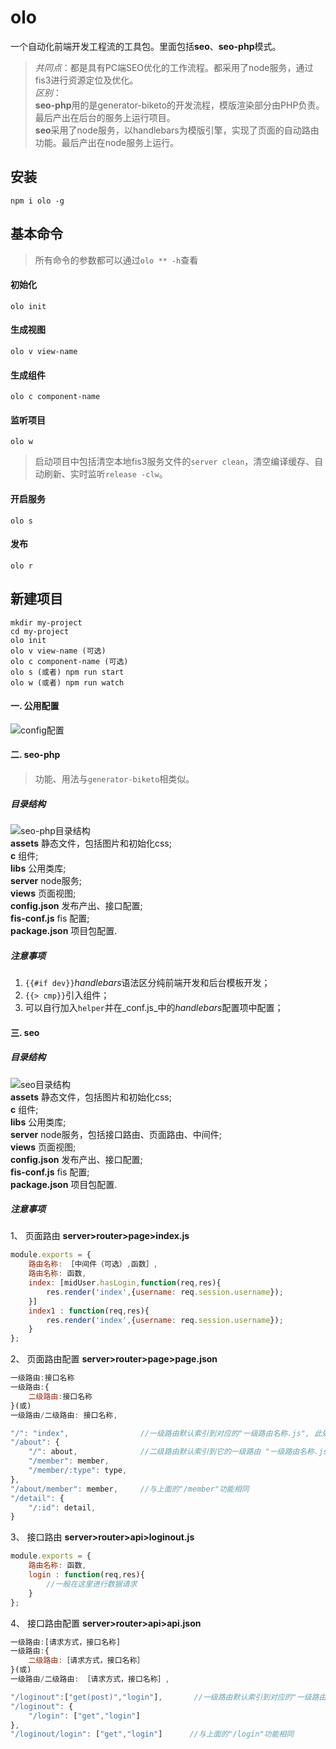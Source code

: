# olo

  一个自动化前端开发工程流的工具包。里面包括**seo**、**seo-php**模式。
  > _共同点_：都是具有PC端SEO优化的工作流程。都采用了node服务，通过fis3进行资源定位及优化。  
  > _区别_：  
        **seo-php**用的是generator-biketo的开发流程，模版渲染部分由PHP负责。最后产出在后台的服务上运行项目。  
        **seo**采用了node服务，以handlebars为模版引擎，实现了页面的自动路由功能。最后产出在node服务上运行。  

## 安装
    npm i olo -g

## 基本命令  
> 所有命令的参数都可以通过`olo ** -h`查看  

#### 初始化
    olo init  
#### 生成视图
    olo v view-name  
#### 生成组件
    olo c component-name  
#### 监听项目
    olo w
> 启动项目中包括清空本地fis3服务文件的`server clean`，清空编译缓存、自动刷新、实时监听`release -clw`。 
 
#### 开启服务  
    olo s  
#### 发布  
    olo r
## 新建项目
    mkdir my-project
    cd my-project
    olo init
    olo v view-name (可选)
    olo c component-name (可选)
    olo s (或者) npm run start
    olo w (或者) npm run watch
#### 一. 公用配置
![config配置](https://github.com/woshi82/olo/blob/master/assets/config.jpg)
#### 二. seo-php
> 功能、用法与`generator-biketo`相类似。

##### 目录结构
![seo-php目录结构](https://github.com/woshi82/olo/blob/master/assets/seo-php.jpg)  
**assets** 静态文件，包括图片和初始化css;   
**c** 组件;  
**libs** 公用类库;  
**server** node服务;  
**views** 页面视图;  
**config.json** 发布产出、接口配置;  
**fis-conf.js** fis 配置;  
**package.json** 项目包配置.
##### 注意事项
1. `{{#if dev}}`*handlebars*语法区分纯前端开发和后台模板开发；
2. `{{> cmp}}`引入组件；
3. 可以自行加入`helper`并在_conf.js_中的*handlebars*配置项中配置； 

#### 三. seo

##### 目录结构
![seo目录结构](https://github.com/woshi82/olo/blob/master/assets/seo.jpg)  
**assets** 静态文件，包括图片和初始化css;   
**c** 组件;  
**libs** 公用类库;  
**server** node服务，包括接口路由、页面路由、中间件;  
**views** 页面视图;  
**config.json** 发布产出、接口配置;  
**fis-conf.js** fis 配置;  
**package.json** 项目包配置.
##### 注意事项
1、 页面路由  **server>router>page>index.js**
```javascript
module.exports = {
	路由名称: ［中间件（可选）,函数］,
	路由名称: 函数,
	index: [midUser.hasLogin,function(req,res){
		res.render('index',{username: req.session.username});
	}]
	index1 : function(req,res){
		res.render('index',{username: req.session.username});
	}
}; 
``` 
2、 页面路由配置  **server>router>page>page.json**   
```javascript
一级路由:接口名称
一级路由:{
    二级路由:接口名称
}(或)
一级路由/二级路由: 接口名称,

"/": "index",                //一级路由默认索引到对应的"一级路由名称.js", 此处"/"默认索引到index.js.接口对应"index.js>index"
"/about": {  
    "/": about,              //二级路由默认索引到它的一级路由 "一级路由名称.js", 此处"/"默认索引到about.js
    "/member": member,
    "/member/:type": type,
},
"/about/member": member,     //与上面的"/member"功能相同
"/detail": {
    "/:id": detail,
}  
``` 
3、 接口路由  **server>router>api>loginout.js**
```javascript
module.exports = {
	路由名称: 函数,
	login : function(req,res){
		//一般在这里进行数据请求
	}
}; 
```
4、 接口路由配置  **server>router>api>api.json**   
```javascript
一级路由:[请求方式，接口名称]
一级路由:{
    二级路由:［请求方式，接口名称］
}(或)
一级路由/二级路由: ［请求方式，接口名称］,

"/loginout":["get(post)","login"],       //一级路由默认索引到对应的"一级路由名称.js".接口对应"loginout.js>login"
"/loginout": {  
    "/login": ["get","login"]
},
"/loginout/login": ["get","login"]      //与上面的"/login"功能相同 
``` 

